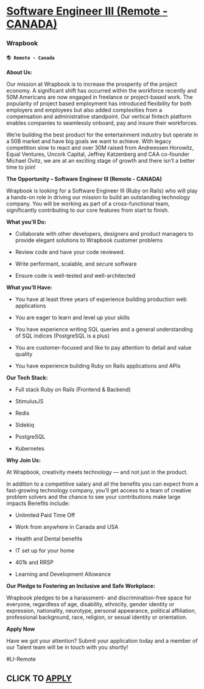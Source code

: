 # [Software Engineer III (Remote - CANADA)](https://www.remotewlb.com/apply/software-engineer-iii-remote-canada)  
### Wrapbook  
#### `🌎 Remote - Canada`  

**About Us:**

Our mission at Wrapbook is to increase the prosperity of the project economy. A significant shift has occurred within the workforce recently and 50M Americans are now engaged in freelance or project-based work. The popularity of project based employment has introduced flexibility for both employers and employees but also added complexities from a compensation and administrative standpoint. Our vertical fintech platform enables companies to seamlessly onboard, pay and insure their workforces.

We’re building the best product for the entertainment industry but operate in a 50B market and have big goals we want to achieve. With legacy competition slow to react and over 30M raised from Andreessen Horowitz, Equal Ventures, Uncork Capital, Jeffrey Katzenberg and CAA co-founder Michael Ovitz, we are at an exciting stage of growth and there isn’t a better time to join!

 **The Opportunity – Software Engineer III (Remote - CANADA)**

Wrapbook is looking for a Software Engineer III (Ruby on Rails) who will play a hands-on role in driving our mission to build an outstanding technology company. You will be working as part of a cross-functional team, significantly contributing to our core features from start to finish.

 **What you'll Do:**

  * Collaborate with other developers, designers and product managers to provide elegant solutions to Wrapbook customer problems

  * Review code and have your code reviewed.

  * Write performant, scalable, and secure software

  * Ensure code is well-tested and well-architected

 **What you’ll Have:**

  * You have at least three years of experience building production web applications

  * You are eager to learn and level up your skills

  * You have experience writing SQL queries and a general understanding of SQL indices (PostgreSQL is a plus)

  * You are customer-focused and like to pay attention to detail and value quality

  * You have experience building Ruby on Rails applications and APIs

 **Our Tech Stack:**

  * Full stack Ruby on Rails (Frontend & Backend)

  * StimulusJS

  * Redis

  * Sidekiq

  * PostgreSQL

  * Kubernetes

 **Why Join Us:**

At Wrapbook, creativity meets technology — and not just in the product.

In addition to a competitive salary and all the benefits you can expect from a fast-growing technology company, you’ll get access to a team of creative problem solvers and the chance to see your contributions make large impacts Benefits include:

  * Unlimited Paid Time Off

  * Work from anywhere in Canada and USA

  * Health and Dental benefits 

  * IT set up for your home

  * 401k and RRSP 

  * Learning and Development Allowance

 **Our Pledge to Fostering an Inclusive and Safe Workplace:**

Wrapbook pledges to be a harassment- and discrimination-free space for everyone, regardless of age, disability, ethnicity, gender identity or expression, nationality, neurotype, personal appearance, political affiliation, professional background, race, religion, or sexual identity or orientation.

 **Apply Now**

Have we got your attention? Submit your application today and a member of our Talent team will be in touch with you shortly!

#LI-Remote

  
## CLICK TO [APPLY](https://www.remotewlb.com/apply/software-engineer-iii-remote-canada)

